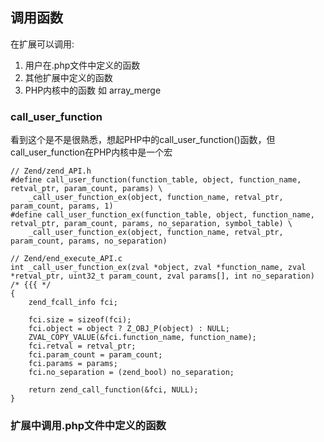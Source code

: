 ## 调用函数
在扩展可以调用:
1. 用户在.php文件中定义的函数
2. 其他扩展中定义的函数
3. PHP内核中的函数 如 array_merge

### call_user_function
看到这个是不是很熟悉，想起PHP中的call_user_function()函数，但call_user_function在PHP内核中是一个宏
```
// Zend/zend_API.h
#define call_user_function(function_table, object, function_name, retval_ptr, param_count, params) \
	_call_user_function_ex(object, function_name, retval_ptr, param_count, params, 1)
#define call_user_function_ex(function_table, object, function_name, retval_ptr, param_count, params, no_separation, symbol_table) \
	_call_user_function_ex(object, function_name, retval_ptr, param_count, params, no_separation)
  
// Zend/end_execute_API.c 
int _call_user_function_ex(zval *object, zval *function_name, zval *retval_ptr, uint32_t param_count, zval params[], int no_separation) /* {{{ */
{
	zend_fcall_info fci;

	fci.size = sizeof(fci);
	fci.object = object ? Z_OBJ_P(object) : NULL;
	ZVAL_COPY_VALUE(&fci.function_name, function_name);
	fci.retval = retval_ptr;
	fci.param_count = param_count;
	fci.params = params;
	fci.no_separation = (zend_bool) no_separation;

	return zend_call_function(&fci, NULL);
}  
```

### 扩展中调用.php文件中定义的函数
